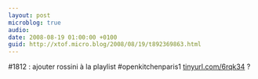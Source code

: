 ```yaml
---
layout: post
microblog: true
audio: 
date: 2008-08-19 01:00:00 +0100
guid: http://xtof.micro.blog/2008/08/19/t892369863.html
---
```

#1812 : ajouter rossini à la playlist #openkitchenparis1 [tinyurl.com/6rqk34](http://tinyurl.com/6rqk34) ?
